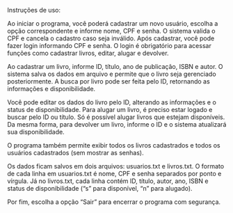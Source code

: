 Instruções de uso:

Ao iniciar o programa, você poderá cadastrar um novo usuário, escolha a opção correspondente e informe nome, CPF e senha. O sistema valida o CPF e cancela o cadastro caso seja inválido. Após cadastrar, você pode fazer login informando CPF e senha. O login é obrigatório para acessar funções como cadastrar livros, editar, alugar e devolver.

Ao cadastrar um livro, informe ID, título, ano de publicação, ISBN e autor. O sistema salva os dados em arquivo e permite que o livro seja gerenciado posteriormente. A busca por livro pode ser feita pelo ID, retornando as informações e disponibilidade.

Você pode editar os dados do livro pelo ID, alterando as informações e o status de disponibilidade. Para alugar um livro, é preciso estar logado e buscar pelo ID ou título. Só é possível alugar livros que estejam disponíveis. Da mesma forma, para devolver um livro, informe o ID e o sistema atualizará sua disponibilidade.

O programa também permite exibir todos os livros cadastrados e todos os usuários cadastrados (sem mostrar as senhas).

Os dados ficam salvos em dois arquivos: usuarios.txt e livros.txt. O formato de cada linha em usuarios.txt é nome, CPF e senha separados por ponto e vírgula. Já no livros.txt, cada linha contém ID, título, autor, ano, ISBN e status de disponibilidade (“s” para disponível, “n” para alugado).

Por fim, escolha a opção “Sair” para encerrar o programa com segurança.
